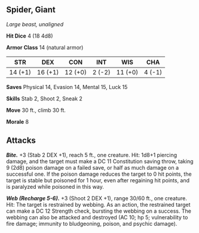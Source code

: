 ## Spider, Giant

*Large beast, unaligned*

**Hit Dice** 4 (18 4d8)

**Armor Class** 14 (natural armor)

| STR     | DEX     | CON     | INT     | WIS     | CHA     |
|---------|---------|---------|---------|---------|---------|
| 14 (+1) | 16 (+1) | 12 (+0) |  2 (-2) | 11 (+0) |  4 (-1) |

**Saves** Physical 14, Evasion 14, Mental 15, Luck 15

**Skills** Stab 2, Shoot 2, Sneak 2

**Move** 30 ft., climb 30 ft.

**Morale** 8

## Attacks

***Bite.*** +3 (Stab 2 DEX +1), reach 5 ft., one creature. Hit: 1d8+1 piercing damage, and the target must make a DC 11 Constitution saving throw, taking 9 (2d8) poison damage on a failed save, or half as much damage on a successful one. If the poison damage reduces the target to 0 hit points, the target is stable but poisoned for 1 hour, even after regaining hit points, and is paralyzed while poisoned in this way.

***Web (Recharge 5-6).*** +3 (Shoot 2 DEX +1), range 30/60 ft., one creature. Hit: The target is restrained by webbing. As an action, the restrained target can make a DC 12 Strength check, bursting the webbing on a success. The webbing can also be attacked and destroyed (AC 10; hp 5; vulnerability to fire damage; immunity to bludgeoning, poison, and psychic damage).

